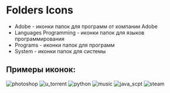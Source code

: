 # Folders Icons

- Adobe - иконки папок для программ от компании Adobe
- Languages Programming - иконки папок для языков программирования
- Programs - иконки папок для программ
- System - иконки папок для системы

## Примеры иконок:

![photoshop](Adobe/photoshop.ico) ![u_torrent](Programs/u_torrent.ico) ![python](Languages%20Programming/python.ico)
![music](System/music.ico) ![java_scpt](Languages%20Programming/java_script.ico) ![steam](Programs/steam.ico)
